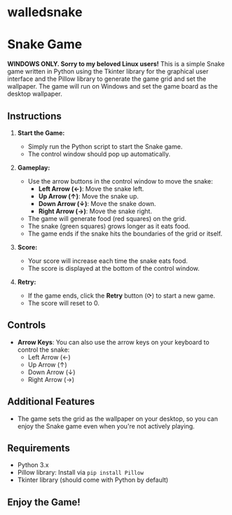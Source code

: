 # walledsnake

# Snake Game

**WINDOWS ONLY. Sorry to my beloved Linux users!**
This is a simple Snake game written in Python using the Tkinter library for the graphical user interface and the Pillow library to generate the game grid and set the wallpaper. The game will run on Windows and set the game board as the desktop wallpaper.

## Instructions

1. **Start the Game:**
   - Simply run the Python script to start the Snake game.
   - The control window should pop up automatically.

2. **Gameplay:**
   - Use the arrow buttons in the control window to move the snake:
     - **Left Arrow (←)**: Move the snake left.
     - **Up Arrow (↑)**: Move the snake up.
     - **Down Arrow (↓)**: Move the snake down.
     - **Right Arrow (→)**: Move the snake right.
   - The game will generate food (red squares) on the grid.
   - The snake (green squares) grows longer as it eats food.
   - The game ends if the snake hits the boundaries of the grid or itself.

3. **Score:**
   - Your score will increase each time the snake eats food.
   - The score is displayed at the bottom of the control window.

4. **Retry:**
   - If the game ends, click the **Retry** button (⟳) to start a new game.
   - The score will reset to 0.

## Controls

- **Arrow Keys**: You can also use the arrow keys on your keyboard to control the snake:
  - Left Arrow (←)
  - Up Arrow (↑)
  - Down Arrow (↓)
  - Right Arrow (→)

## Additional Features

- The game sets the grid as the wallpaper on your desktop, so you can enjoy the Snake game even when you're not actively playing.

## Requirements

- Python 3.x
- Pillow library: Install via `pip install Pillow`
- Tkinter library (should come with Python by default)

## Enjoy the Game!

